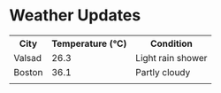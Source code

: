 # Weather Updates

<!-- WEATHER-UPDATE-START -->
<table><tr><th>City</th><th>Temperature (°C)</th><th>Condition</th></tr><tr><td>Valsad</td><td>26.3</td><td>Light rain shower</td></tr><tr><td>Boston</td><td>36.1</td><td>Partly cloudy</td></tr><tr><td></td><td></td><td></td></tr></table>
<!-- WEATHER-UPDATE-END -->

